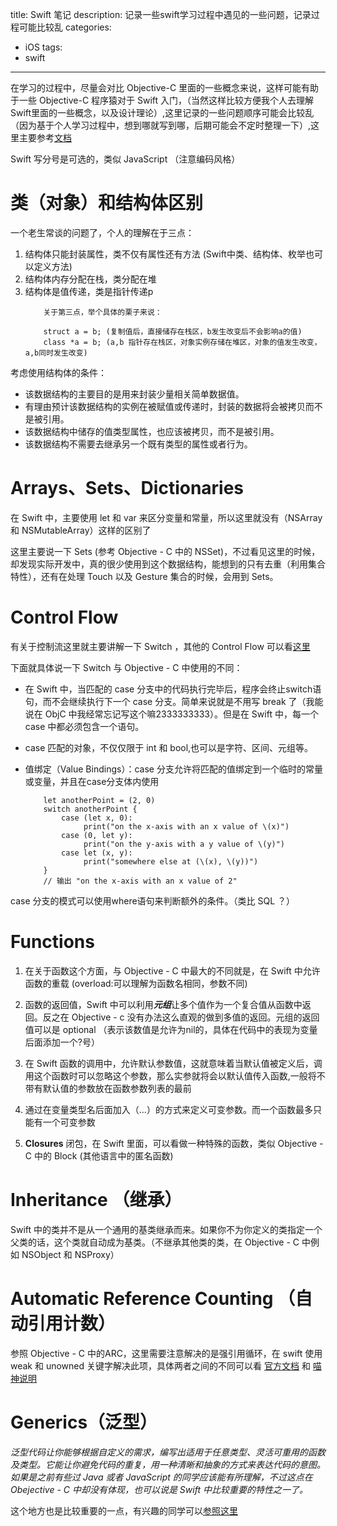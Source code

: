 title: Swift 笔记
description: 记录一些swift学习过程中遇见的一些问题，记录过程可能比较乱
categories:
- iOS
tags:
- swift
---

在学习的过程中，尽量会对比 Objective-C 里面的一些概念来说，这样可能有助于一些 Objective-C 程序猿对于 Swift 入门，（当然这样比较方便我个人去理解 Swift里面的一些概念，以及设计理论）,这里记录的一些问题顺序可能会比较乱（因为基于个人学习过程中，想到哪就写到哪，后期可能会不定时整理一下）,这里主要参考[文档](https://developer.apple.com/library/content/documentation/Swift/Conceptual/Swift_Programming_Language/TheBasics.html#//apple_ref/doc/uid/TP40014097-CH5-ID309)

Swift 写分号是可选的，类似 JavaScript （注意编码风格）

# 类（对象）和结构体区别

一个老生常谈的问题了，个人的理解在于三点：

1. 结构体只能封装属性，类不仅有属性还有方法 (Swift中类、结构体、枚举也可以定义方法)
2. 结构体内存分配在栈，类分配在堆
3. 结构体是值传递，类是指针传递p
    ```
        关于第三点，举个具体的栗子来说：

        struct a = b; (复制值后，直接储存在栈区，b发生改变后不会影响a的值)
        class *a = b; (a,b 指针存在栈区，对象实例存储在堆区，对象的值发生改变，a,b同时发生改变)
    ```

考虑使用结构体的条件：

- 该数据结构的主要目的是用来封装少量相关简单数据值。
- 有理由预计该数据结构的实例在被赋值或传递时，封装的数据将会被拷贝而不是被引用。
- 该数据结构中储存的值类型属性，也应该被拷贝，而不是被引用。
- 该数据结构不需要去继承另一个既有类型的属性或者行为。

# Arrays、Sets、Dictionaries

在 Swift 中，主要使用 let 和 var 来区分变量和常量，所以这里就没有（NSArray和 NSMutableArray）这样的区别了

这里主要说一下 Sets (参考 Objective - C 中的 NSSet)，不过看见这里的时候，却发现实际开发中，真的很少使用到这个数据结构，能想到的只有去重（利用集合特性），还有在处理 Touch 以及 Gesture 集合的时候，会用到 Sets。

# Control Flow 

有关于控制流这里就主要讲解一下 Switch ，其他的 Control Flow 可以看[这里](https://developer.apple.com/library/content/documentation/Swift/Conceptual/Swift_Programming_Language/TheBasics.html#//apple_ref/doc/uid/TP40014097-CH5-ID309)

下面就具体说一下 Switch 与 Objective - C 中使用的不同：

- 在 Swift 中，当匹配的 case 分支中的代码执行完毕后，程序会终止switch语句，而不会继续执行下一个 case 分支。简单来说就是不用写 break 了（我能说在 ObjC 中我经常忘记写这个嘛2333333333）。但是在 Swift 中，每一个 case 中都必须包含一个语句。

- case 匹配的对象，不仅仅限于 int 和 bool,也可以是字符、区间、元组等。

- 值绑定（Value Bindings）：case 分支允许将匹配的值绑定到一个临时的常量或变量，并且在case分支体内使用

    ```
        let anotherPoint = (2, 0)
        switch anotherPoint {
            case (let x, 0):
                 print("on the x-axis with an x value of \(x)")
            case (0, let y):
                 print("on the y-axis with a y value of \(y)")
            case let (x, y):
                 print("somewhere else at (\(x), \(y))")
        }
        // 输出 "on the x-axis with an x value of 2"
    ```
case 分支的模式可以使用where语句来判断额外的条件。（类比 SQL ？）

# Functions 

1. 在关于函数这个方面，与 Objective - C 中最大的不同就是，在 Swift 中允许函数的重载 (overload:可以理解为函数名相同，参数不同)

2. 函数的返回值，Swift 中可以利用***元组***让多个值作为一个复合值从函数中返回。反之在 Objective - c 没有办法这么直观的做到多值的返回。元组的返回值可以是 optional （表示该数值是允许为nil的，具体在代码中的表现为变量后面添加一个?号）

3. 在 Swift 函数的调用中，允许默认参数值，这就意味着当默认值被定义后，调用这个函数时可以忽略这个参数，那么实参就将会以默认值传入函数,一般将不带有默认值的参数放在函数参数列表的最前

4. 通过在变量类型名后面加入（...）的方式来定义可变参数。而一个函数最多只能有一个可变参数

5. **Closures** 闭包，在 Swift 里面，可以看做一种特殊的函数，类似 Objective - C 中的 Block (其他语言中的匿名函数)

# Inheritance （继承）

Swift 中的类并不是从一个通用的基类继承而来。如果你不为你定义的类指定一个父类的话，这个类就自动成为基类。（不继承其他类的类，在 Objective - C 中例如 NSObject 和 NSProxy）

# Automatic Reference Counting （自动引用计数）

参照 Objective - C 中的ARC，这里需要注意解决的是强引用循环，在 swift 使用 weak 和 unowned 关键字解决此项，具体两者之间的不同可以看 [官方文档](https://developer.apple.com/library/content/documentation/Swift/Conceptual/Swift_Programming_Language/Initialization.html#//apple_ref/doc/uid/TP40014097-CH18-ID203) 和 [喵神说明](http://swifter.tips/retain-cycle/) 

# Generics（泛型）

*泛型代码让你能够根据自定义的需求，编写出适用于任意类型、灵活可重用的函数及类型。它能让你避免代码的重复，用一种清晰和抽象的方式来表达代码的意图。如果是之前有些过 Java 或者 JavaScript 的同学应该能有所理解，不过这点在 Obejective - C 中却没有体现，也可以说是 Swift 中比较重要的特性之一了。*

这个地方也是比较重要的一点，有兴趣的同学可以[参照这里](https://developer.apple.com/library/content/documentation/Swift/Conceptual/Swift_Programming_Language/Generics.html#//apple_ref/doc/uid/TP40014097-CH26-ID179)


























